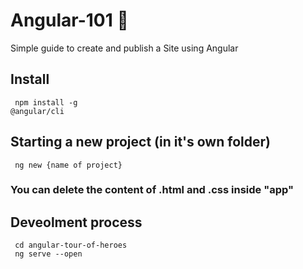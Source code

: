 # Angular-101 📝
Simple guide to create and publish a Site using Angular

## Install
<code> npm install -g @angular/cli<aio-angular-dist-tag class="pln"></aio-angular-dist-tag> </code>

## Starting a new project (in it's own folder)
<code> ng new {name of project} </code>

### You can delete the content of .html and .css inside "app"

## Deveolment process
<code> cd angular-tour-of-heroes
<br>
ng serve --open </code>
